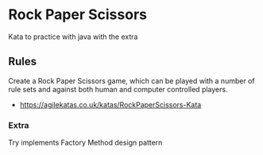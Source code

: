 # Rock Paper Scissors

Kata to practice with java with the extra

## Rules

Create a Rock Paper Scissors game, which can be played with a number of rule sets and against both human and computer controlled players.

- https://agilekatas.co.uk/katas/RockPaperScissors-Kata

### Extra

Try implements Factory Method design pattern